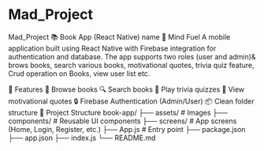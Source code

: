 # Mad_Project
Mad_Project
📚 Book App (React Native)
name 🧠 Mind Fuel
A mobile application built using React Native with Firebase integration for authentication and database. The app supports two roles (user and admin)& brows books, search various books, motivational quotes, trivia quiz feature, Crud operation on Books, view user list etc.

🚀 Features
📖 Browse books
🔍 Search books
🧠 Play trivia quizzes
💬 View motivational quotes
🔒 Firebase Authentication (Admin/User)
📦 Clean folder structure
📁 Project Structure
book-app/ ├── assets/ # Images ├── components/ # Reusable UI components ├── screens/ # App screens (Home, Login, Register, etc.) ├── App.js # Entry point ├── package.json ├── app.json ├── index.js └── README.md